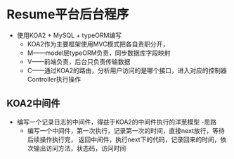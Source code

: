 # Resume平台后台程序
- 使用KOA2 + MySQL + typeORM编写
    - KOA2作为主要框架使用MVC模式把各自责职分开，
    - M——model层typeORM负责，同步数据库字段映射
    - V——前端负责，后台只负责传输数据
    - C——通过KOA2的路由，分析用户访问的是哪个接口，进入对应的控制器Controller执行操作

## KOA2中间件
- 编写一个记录日志的中间件，得益于KOA2的中间件执行的洋葱模型
-思路
    - 编写一个中间件，第一次执行，记录第一次的时间，直接next放行，等待后续操作执行完，
    返回中间件，执行next下的代码，记录回来的时间，依次输出访问方法，状态码，访问时间